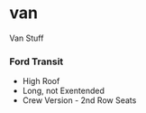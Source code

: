 # van
Van Stuff

### Ford Transit
- High Roof
- Long, not Exentended
- Crew Version - 2nd Row Seats

